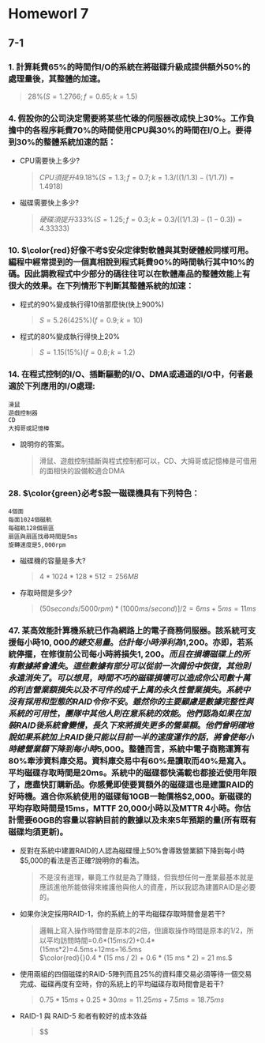 # Homeworl 7
## 7-1
### 1. 計算耗費65%的時間作I/O的系統在將磁碟升級成提供額外50%的處理量後，其整體的加速。
> $28\%(S = 1.2766; f=0.65; k=1.5)$

### 4. 假設你的公司決定需要將某些忙碌的伺服器改成快上30%。工作負擔中的各程序耗費70%的時間使用CPU與30%的時間在I/O上。要得到30%的整體系統加速的話：
- CPU需要快上多少?
    > $CPU須提升49.18\%(S=1.3; f=0.7; k=1.3/((1/1.3)-(1/1.7))=1.4918)$
- 磁碟需要快上多少?
    > $硬碟須提升333\%(S = 1.25; f = 0.3; k=0.3/((1/1.3)-(1-0.3)) = 4.33333)$

### 10. $\color{red}好像不考$安朵定律對軟體與其對硬體般同樣可用。編程中經常提到的一個真相說到程式耗費90%的時間執行其中10%的碼。因此調教程式中少部分的碼往往可以在軟體產品的整體效能上有很大的效果。在下列情形下判斷其整體系統的加速：
- 程式的90%變成執行得10倍那麼快(快上900%)
    > $S = 5.26 (425\%) (f = 0.9; k = 10)$
- 程式的80%變成執行得快上20%
    > $S = 1.15 (15\%) (f = 0.8; k = 1.2)$

### 14. 在程式控制的I/O、插斷驅動的I/O、DMA或通道的I/O中，何者最適於下列應用的I/O處理:
```
滑鼠
遊戲控制器
CD
大拇哥或記憶棒
```
- 說明你的答案。
    > 滑鼠、遊戲控制插斷與程式控制都可以，CD、大拇哥或記憶棒是可借用的面相快的設備較適合DMA

### 28. $\color{green}必考$設一磁碟機具有下列特色：
```
4個面
每面1024個磁軌
每磁軌128個扇區
扇區與扇區找尋時間是5ms
旋轉速度是5,000rpm
```
- 磁碟機的容量是多大?
    > $4*1024*128*512=256MB$
- 存取時間是多少?
    > $(50seconds/5000rpm)*(1000ms/second)]/2=6ms+5ms=11ms$
### 47. 某高效能計算機系統已作為網路上的電子商務伺服器。該系統可支援每小時$10,000的總交易量。估計每小時淨利為$1,200。亦即，若系統停擺，在修復前公司每小時將損失$1,200。而且在損壞磁碟上的所有數據將會遺失。這些數據有部分可以從前一次備份中恢復，其他則永遠消失了。可以想見，時間不巧的磁碟損壞可以造成你公司數十萬的利吉營業額損失以及不可件的成千上萬的永久性營業損失。系統中沒有採用和型態的RAID令你不安。雖然你的主要顧慮是數據完整性與系統的可用性，團隊中其他人則在意系統的效能。他們認為如果在加裝RAID後系統會變慢，長久下來將損失更多的營業額。他們曾明確地說如果系統加上RAID後只能以目前一半的速度運作的話，將會使每小時總營業額下降到每小時$5,000。整體而言，系統中電子商務運算有80%牽涉資料庫交易。資料庫交易中有60%是讀取而40%是寫入。平均磁碟存取時間是20ms。系統中的磁碟都快滿載也都接近使用年限了，應盡快訂購新品。你感覺即使要買額外的磁碟這也是建置RAID的好時機。適合你系統使用的磁碟每10GB一軸價格$2,000。新磁碟的平均存取時間是15ms，MTTF 20,000小時以及MTTR 4小時。你估計需要60GB的容量以容納目前的數據以及未來5年預期的量(所有既有磁碟均須更新)。
- 反對在系統中建置RAID的人認為磁碟慢上50%會導致營業額下降到每小時$5,000的看法是否正確?說明你的看法。
    > 不是沒有道理，畢竟工作就是為了賺錢，但我想任何一產業最基本就是應該進他所能做得來維護他與他人的資產，所以我認為建置RAID是必要的。
- 如果你決定採用RAID-1，你的系統上的平均磁碟存取時間會是若干?
    > 邏輯上寫入操作時間會是原本的2倍，但讀取操作時間是原本的1/2，所以平均訪問時間=0.6*(15ms/2)+0.4*(15ms*2)=4.5ms+12ms=16.5ms<br/>
    > $\color{red}{}0.4 * (15 ms / 2) + 0.6 * (15 ms * 2) = 21 ms.$
- 使用兩組的四個磁碟的RAID-5陣列而且25%的資料庫交易必須等待一個交易完成、磁碟再度有空時，你的系統上的平均磁碟存取時間會是若干?
    > $0.75*15ms+0.25*30ms=11.25ms+7.5ms=18.75ms$
- RAID-1 與 RAID-5 和者有較好的成本效益
    > $$